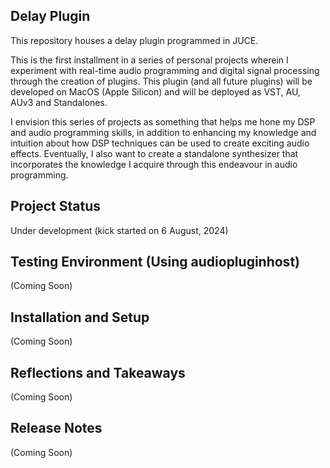 ## Delay Plugin
This repository houses a delay plugin programmed in JUCE. 

This is the first installment in a series of personal projects wherein I experiment with real-time audio programming and digital signal processing through the creation of plugins. 
This plugin (and all future plugins) will be developed on MacOS (Apple Silicon) and will be deployed as VST, AU, AUv3 and Standalones. 

I envision this series of projects as something that helps me hone my DSP and audio programming skills, in addition to enhancing my knowledge and intuition about how DSP techniques can be used to create exciting audio effects. Eventually, I also want to create a standalone synthesizer that incorporates
the knowledge I acquire through this endeavour in audio programming. 

## Project Status
Under development (kick started on 6 August, 2024)

## Testing Environment (Using audiopluginhost)
(Coming Soon)

## Installation and Setup
(Coming Soon)

## Reflections and Takeaways
(Coming Soon)

## Release Notes
(Coming Soon)
